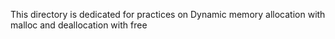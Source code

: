 This directory is dedicated for practices on Dynamic memory allocation with malloc and deallocation with free
